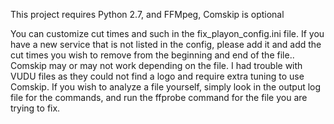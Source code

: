 This project requires Python 2.7, and FFMpeg, Comskip is optional

You can customize cut times and such in the fix_playon_config.ini file.  If you have a new service that is not listed in the config, please add it and add the cut times you wish to remove from the beginning and end of the file.. Comskip may or may not work depending on the file.  I had trouble with VUDU files as they could not find a logo and require extra tuning to use Comskip.  If you wish to analyze a file yourself, simply look in the output log file for the commands, and run the ffprobe command for the file you are trying to fix.


